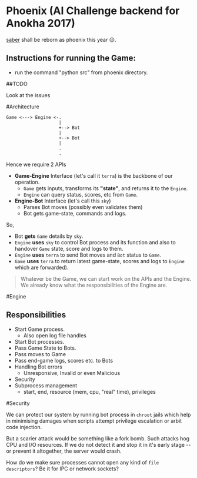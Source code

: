 # Phoenix (AI Challenge backend for Anokha 2017)

[saber](http://www.github.com/arrow-/saber) shall be reborn as phoenix this year :wink:.

## Instructions for running the Game:

+ run the command "python src" from phoenix directory.

##TODO

Look at the issues

#Architecture

```
Game <---> Engine <-.
                    |
                    +--> Bot
                    |
                    +--> Bot
                    |
                    .
                    .
```

Hence we require 2 APIs

* **Game-Engine** Interface (let's call it `terra`) is the backbone of our operation.
    - `Game` gets inputs, transforms its **"state"**, and returns it to the `Engine`.
    - `Engine` can query status, scores, etc from `Game`.
* **Engine-Bot** Interface (let's call this `sky`)
    - Parses Bot moves (possibly even validates them)
    - Bot gets game-state, commands and logs.

So,
* Bot **gets** `Game` details by `sky`.
* `Engine` **uses** `sky` to control Bot process and its function and also to handover `Game` state, score and logs to them.
* `Engine` **uses** `terra` to send Bot moves and `Bot` status to `Game`.
* `Game` **uses** `terra` to return latest game-state, scores and logs to `Engine` which are forwarded).

>Whatever be the Game, we can start work on the APIs and the Engine. We already know what the responsibilities of the Engine are.

#Engine

## Responsibilities

* Start Game process.
    - Also open log file handles
* Start Bot processes.
* Pass Game State to Bots.
* Pass moves to Game
* Pass end-game logs, scores etc. to Bots
* Handling Bot errors
    - Unresponsive, Invalid or even Malicious
* Security
* Subprocess management
    - start, end, resource (mem, cpu, "real" time), privileges

#Security

We can protect our system by running bot process in `chroot` jails which help in minimising damages when scripts attempt privilege escalation or arbit code injection.

But a scarier attack would be something like a fork bomb. Such attacks hog CPU and I/O resources. If we do not detect it and stop it in it's early stage -- or prevent it altogether, the server would crash.

How do we make sure processes cannot open any kind of `file descriptors`? Be it for IPC or network sockets?
